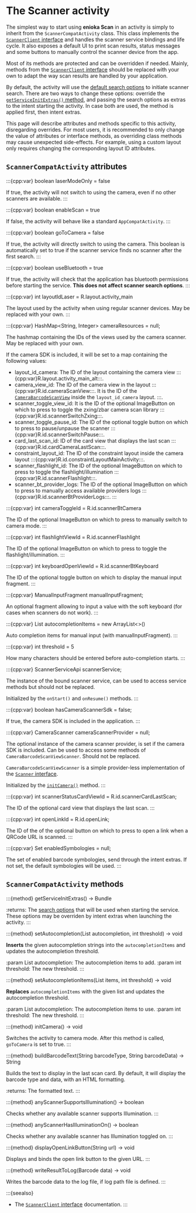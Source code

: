 # The Scanner activity 

The simplest way to start using **enioka Scan** in an activity is simply to inherit from the
`ScannerCompatActivity` class. This class implements the 
[`ScannerClient` interface](scanner_service.md#the-scannerclient-interface) and handles the scanner
service bindings and life cycle. It also exposes a default UI to print scan results, status messages
and some buttons to manually control the scanner device from the app.

Most of its methods are protected and can be overridden if needed. Mainly, methods from the
[`ScannerClient` interface](scanner_service.md#the-scannerclient-interface) should be replaced with
your own to adapt the way scan results are handled by your application.

By default, the activity will use the 
[default search options](scanner_service.md#the-scannersearchoptions-class) to initiate scanner
search. There are two ways to change these options: override the 
[`getServiceInitExtras()` method](#scannercompatactivity-methods), and passing the search options as
extras to the intent starting the activity. In case both are used, the method is applied first, then
intent extras.

This page will describe attributes and methods specific to this activity, disregarding overrides. 
For most users, it is recommended to only change the value of attributes or interface methods, as 
overriding class methods may cause unexpected side-effects. For example, using a custom layout only
requires changing the corresponding layout ID attributes.

## `ScannerCompatActivity` attributes

:::{cpp:var} boolean laserModeOnly = false

If true, the activity will not switch to using the camera, even if no other scanners are available.
:::

:::{cpp:var} boolean enableScan = true

If false, the activity will behave like a standard `AppCompatActivity`.
:::

:::{cpp:var} boolean goToCamera = false

If true, the activity will directly switch to using the camera. This boolean is automatically set
to true if the scanner service finds no scanner after the first search.
:::

:::{cpp:var} boolean useBluetooth = true

If true, the activity will check that the application has bluetooth permissions before starting the
service. **This does not affect scanner search options**.
:::

:::{cpp:var} int layoutIdLaser = R.layout.activity_main

The layout used by the activity when using regular scanner devices. May be replaced with
your own.
:::

:::{cpp:var} HashMap<String, Integer> cameraResources = null;

The hashmap containing the IDs of the views used by the camera scanner. May be replaced with your
own.

If the camera SDK is included, it will be set to a map containing the following values:
- layout_id_camera: The ID of the layout containing the camera view
:::{cpp:var}R.layout.activity_main_alt:::.
- camera_view_id: The ID of the camera view in the layout :::{cpp:var}R.id.cameraScanView:::.
  It is the ID of the [`CameraBarcodeScanView`](camera.md#the-camerabarcodescanview-class) inside the
  `layout_id_camera` layout.
  :::.
- scanner_toggle_view_id: It is the ID of the optional ImageButton on which to press to toggle the 
zxing/zbar camera scan library :::{cpp:var}R.id.scannerSwitchZxing:::.
- scanner_toggle_pause_id: The ID of the optional toggle button on which to press to pause/unpause 
the scanner :::{cpp:var}R.id.scannerSwitchPause:::.
- card_last_scan_id: ID of the card view that displays the last scan
:::{cpp:var}R.id.cardCameraLastScan:::.
- constraint_layout_id: The ID of the constraint layout inside the camera layout
:::{cpp:var}R.id.constraintLayoutMainActivity:::.
- scanner_flashlight_id: The ID of the optional ImageButton on which to press to toggle the
flashlight/illumination :::{cpp:var}R.id.scannerFlashlight:::.
- scanner_bt_provider_logs: The ID of the optional ImageButton on which to press to manually access
available providers logs :::{cpp:var}R.id.scannerBtProviderLogs:::.
:::

:::{cpp:var} int cameraToggleId = R.id.scannerBtCamera

The ID of the optional ImageButton on which to press to manually switch to camera mode.
:::

:::{cpp:var} int flashlightViewId = R.id.scannerFlashlight

The ID of the optional ImageButton on which to press to toggle the flashlight/illumination.
:::

:::{cpp:var} int keyboardOpenViewId = R.id.scannerBtKeyboard

The ID of the optional toggle button on which to display the manual input fragment.
:::

:::{cpp:var} ManualInputFragment manualInputFragment;

An optional fragment allowing to input a value with the soft keyboard (for cases when scanners do 
not work).
:::

:::{cpp:var} List<ManualInputItem> autocompletionItems = new ArrayList<>()

Auto completion items for manual input (with manualInputFragment).
:::

:::{cpp:var} int threshold = 5

How many characters should be entered before auto-completion starts.
:::

:::{cpp:var} ScannerServiceApi scannerService;

The instance of the bound scanner service, can be used to access service methods but should not be
replaced.

Initialized by the `onStart()` and `onResume()` methods.
:::

:::{cpp:var} boolean hasCameraScannerSdk = false;

If true, the camera SDK is included in the application.
:::

:::{cpp:var} CameraScanner cameraScannerProvider = null;

The optional instance of the camera scanner provider, is set if the camera SDK is included.
Can be used to access some methods of `CameraBarcodeScanViewScanner`. Should not be replaced.

`CameraBarcodeScanViewScanner` is a simple provider-less implementation of the 
[`Scanner` interface](scanner.md#the-scanner-interface).

Initialized by the [`initCamera()`](#scannercompatactivity-methods) method.
:::

:::{cpp:var} int scannerStatusCardViewId = R.id.scannerCardLastScan;

The ID of the optional card view that displays the last scan.
:::

:::{cpp:var} int openLinkId = R.id.openLink;

The ID of the of the optional button on which to press to open a link when a QRCode URL is scanned.
:::

:::{cpp:var} Set<BarcodeType> enabledSymbologies = null;

The set of enabled barcode symbologies, send through the intent extras. If not set, the default
symbologies will be used.
:::

## `ScannerCompatActivity` methods

:::{method} getServiceInitExtras() -> Bundle

:returns: The [search options](scanner_service.md#the-scannersearchoptions-class) that will be used 
    when starting the service. These options may be overriden by intent extras when launching the
    activity.
:::

:::{method} setAutocompletion(List<String> autocompletion, int threshold) -> void

**Inserts** the given autocompletion strings into the `autocompletionItems` and updates the 
autocompletion threshold.

:param List<String> autocompletion: The autocompletion items to add.
:param int threshold: The new threshold.
:::

:::{method} setAutocompletionItems(List<ManualInputItem> items, int threshold) -> void

**Replaces** `autocompletionItems` with the given list and updates the autocompletion threshold.

:param List<String> autocompletion: The autocompletion items to use.
:param int threshold: The new threshold.
:::

:::{method} initCamera() -> void

Switches the activity to camera mode. After this method is called, `goToCamera` is set to true.
:::

:::{method} buildBarcodeText(String barcodeType, String barcodeData) -> String

Builds the text to display in the last scan card. By default, it will display the barcode type and
data, with an HTML formatting.

:returns: The formatted text.
:::

:::{method} anyScannerSupportsIllumination() -> boolean

Checks whether any available scanner supports Illumination.
:::

:::{method} anyScannerHasIlluminationOn() -> boolean

Checks whether any available scanner has Illumination toggled on.
:::

:::{method} displayOpenLinkButton(String url) -> void

Displays and binds the open link button to the given URL.
:::

:::{method} writeResultToLog(Barcode data) -> void

Writes the barcode data to the log file, if log path file is defined.
:::

:::{seealso}

* The [`ScannerClient` interface](scanner_service.md#the-scannerclient-interface) documentation.
:::